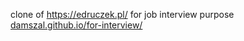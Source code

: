 clone of https://edruczek.pl/ for job interview purpose
[damszal.github.io/for-interview/ ](https://damszal.github.io/for-interview/)
